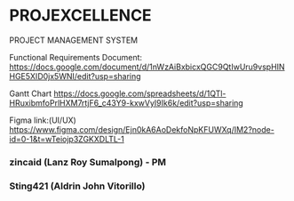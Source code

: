 # PROJEXCELLENCE
PROJECT MANAGEMENT SYSTEM

Functional Requirements Document:
https://docs.google.com/document/d/1nWzAiBxbicxQGC9QtIwUru9vspHINHGE5XID0jx5WNI/edit?usp=sharing

Gantt Chart
https://docs.google.com/spreadsheets/d/1QTl-HRuxibmfoPrlHXM7rtjF6_c43Y9-kxwVyI9Ik6k/edit?usp=sharing

Figma link:(UI/UX)
https://www.figma.com/design/Ejn0kA6AoDekfoNpKFUWXq/IM2?node-id=0-1&t=wTeiojp3ZGKXDLTL-1



### zincaid (Lanz Roy Sumalpong) - PM  
### Sting421 (Aldrin John Vitorillo)



